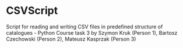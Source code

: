 # CSVScript

Script for reading and writing CSV files in predefined structure of catalogues - Python Course task 3
by Szymon Kruk (Person 1), Bartosz Czechowski (Person 2), Mateusz Kasprzak (Person 3)
